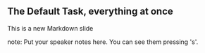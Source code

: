 ##  The Default Task, everything at once

This is a new Markdown slide

note:
    Put your speaker notes here.
    You can see them pressing 's'.
